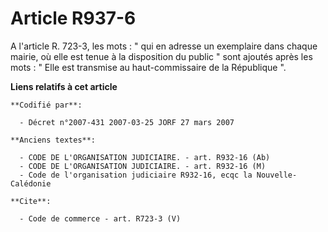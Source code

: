 # Article R937-6

A l'article R. 723-3, les mots : " qui en adresse un exemplaire dans chaque mairie, où elle est tenue à la disposition du
public " sont ajoutés après les mots : " Elle est transmise au haut-commissaire de la République ".

**Liens relatifs à cet article**

	**Codifié par**:

	  - Décret n°2007-431 2007-03-25 JORF 27 mars 2007

	**Anciens textes**:

	  - CODE DE L'ORGANISATION JUDICIAIRE. - art. R932-16 (Ab)
	  - CODE DE L'ORGANISATION JUDICIAIRE. - art. R932-16 (M)
	  - Code de l'organisation judiciaire R932-16, ecqc la Nouvelle-Calédonie

	**Cite**:

	  - Code de commerce - art. R723-3 (V)
